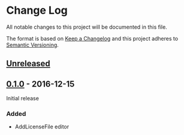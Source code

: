 # Change Log

All notable changes to this project will be documented in this file.

The format is based on [Keep a Changelog](http://keepachangelog.com/)
and this project adheres to [Semantic Versioning](http://semver.org/).

## [Unreleased]

[Unreleased]: https://github.com/atomist-rugs/licensing-editors/compare/0.1.0...HEAD

## [0.1.0] - 2016-12-15

[0.1.0]: https://github.com/atomist-rugs/licensing-editors/compare/968a26f...0.1.0

Initial release

### Added

-   AddLicenseFile editor
